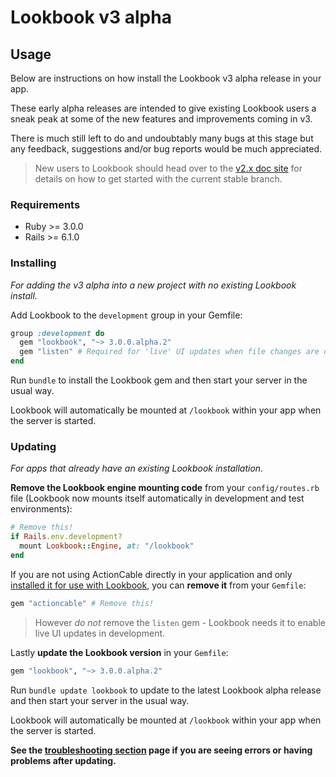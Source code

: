 
# Lookbook v3 alpha

## Usage

Below are instructions on how install the Lookbook v3 alpha release in your app.

These early alpha releases are intended to give existing Lookbook users a sneak peak at some of the new features and improvements coming in v3. 

There is much still left to do and undoubtably many bugs at this stage but any feedback, suggestions and/or bug reports would be much appreciated.

> New users to Lookbook should head over to the [v2.x doc site](https://lookbook.build) for details on how to get started with the current stable branch.

### Requirements

* Ruby >= 3.0.0
* Rails >= 6.1.0

### Installing 

_For adding the v3 alpha into a new project with no existing Lookbook install._

Add Lookbook to the `development` group in your Gemfile:

```rb
group :development do
  gem "lookbook", "~> 3.0.0.alpha.2"
  gem "listen" # Required for 'live' UI updates when file changes are detected
end
```

Run `bundle` to install the Lookbook gem and then start your server in the usual way.

Lookbook will automatically be mounted at `/lookbook` within your app when the server is started.

### Updating

_For apps that already have an existing Lookbook installation._

**Remove the Lookbook engine mounting code** from your `config/routes.rb` file (Lookbook now mounts itself automatically in development and test environments):

```rb
# Remove this!
if Rails.env.development?
  mount Lookbook::Engine, at: "/lookbook"
end
```

If you are not using ActionCable directly in your application and only [installed it for use with Lookbook](https://lookbook.build/guide/installation#step-3), you can **remove it** from your `Gemfile`:

```rb
gem "actioncable" # Remove this!
```

> However _do not_ remove the `listen` gem - Lookbook needs it to enable live UI updates in development.

Lastly **update the Lookbook version** in your `Gemfile`:

```rb
gem "lookbook", "~> 3.0.0.alpha.2"
```

Run `bundle update lookbook` to update to the latest Lookbook alpha release and then start your server in the usual way.

Lookbook will automatically be mounted at `/lookbook` within your app when the server is started.

**See the [troubleshooting section](./09_troubleshooting.md) page if you are seeing errors or having problems after updating.**

